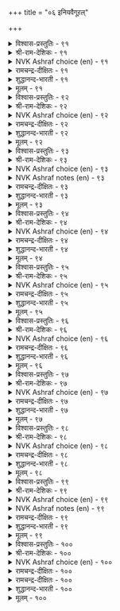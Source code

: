 +++
title = "०६ इनियवैगूऱल्"

+++


<details><summary>विश्वास-प्रस्तुतिः - ९१</summary>

इन्सॊलाल् ईरम् अळैइप् पडिऱुइलवाम्  
सॆम्बॊरुळ् कण्डार्वाय्च् चॊल्।      ९१
</details>

<details><summary>श्री-राम-देशिकः - ९१</summary>

यत् कथ्यते धर्मविद्भिः सदयं प्रेमपूर्वकम् ।  
वञ्चनारहितं तत्तु भवेन्मधुरभाषणम् ॥ ९१॥
</details>

<details><summary>NVK Ashraf choice (en) - ९१</summary>

००९१
The speech of the enlightened is sweet words
Soaked in love, free from pretence.
(J. Narayanaswamy), (N.V.K. Ashraf)
</details>

<details><summary>रामचन्द्र-दीक्षितः - ९१</summary>

91\. iṉ col-āl īram aḷaii, paṭiṟu ilaām  
cemporuḷ kaṇṭār vāyc col.

91\. Sweet are the words that fall from the lips of those who are full of guileless love and truth.  
</details>

<details><summary>शुद्धानन्द-भारती - ९१</summary>

1\. இன்சொலால் ஈரம் அளைஇப் படிறுஇலவாஞ்  
செம்பொருள் கண்டார்வாய்ச் சொல்  
The words of Seers are lovely sweet  
Merciful and free from deceit.         91  
</details>

<details><summary>मूलम् - ९१</summary>

इन्सॊलाल् ईरम् अळैइप् पडिऱुइलवाम्  
सॆम्बॊरुळ् कण्डार्वाय्च् चॊल्।      ९१
</details>

<details><summary>विश्वास-प्रस्तुतिः - ९२</summary>

अगन्अमर्न्दु ईदलिन् नण्ड्रे मुगनमर्न्दु  
इन्सॊलन् आगप् पॆऱिन्।      ९२
</details>

<details><summary>श्री-राम-देशिकः - ९२</summary>

सहर्षे च दरिद्रेभ्यः कृतात् दानादनिन्दितात् ।  
प्रसन्नवदनस्यैतत् श्रेष्ठं मधुरभाषणम् ॥ ९२॥
</details>

<details><summary>NVK Ashraf choice (en) - ९२</summary>

००९२
More pleasing than a gracious gift
Are sweet words with a smiling face.
(P.S. Sundaram)
</details>

<details><summary>रामचन्द्र-दीक्षितः - ९२</summary>

92\. akaṉ amarntu ītaliṉ naṉṟēmukaṉ amarntu  
iṉcolaṉ ākappeṟiṉ.

92\. To speak with a pleasant look is better than to give with a cheerful heart.  
</details>

<details><summary>शुद्धानन्द-भारती - ९२</summary>

2\. அகனமர்ந்து ஈதலின் நன்றே முகனமர்ந்து  
இன்சொல் னாகப் பெறின்  
Sweet words from smiling lips dispense  
More joys than heart's beneficence.         92  
</details>

<details><summary>मूलम् - ९२</summary>

अगन्अमर्न्दु ईदलिन् नण्ड्रे मुगनमर्न्दु  
इन्सॊलन् आगप् पॆऱिन्।      ९२
</details>

<details><summary>विश्वास-प्रस्तुतिः - ९३</summary>

मुगत्तान् अमर्न् दुइनिदु नोक्कि अगत्तानाम्  
इन्सॊ लिनदे अऱम्।      ९३
</details>

<details><summary>श्री-राम-देशिकः - ९३</summary>

दृष्ट्वा प्रसन्नमधुरं यद्वै हृदयपूर्वकम् ।  
उच्यते सुहितं सत्यं स धर्मः परमो मतः ॥ ९३॥
</details>

<details><summary>NVK Ashraf choice (en) - ९३</summary>

००९३
This is virtue: A welcome face, smiling look,
And sweet words from the heart.
(N.V.K. Ashraf)
</details>

<details><summary>NVK Ashraf notes (en) - ९३</summary>

९३. Compare with ७८६. “A smiling face alone makes no friendship, but the heart should also smile with the face” * - (V. Ramasamy)
</details>

<details><summary>रामचन्द्र-दीक्षितः - ९३</summary>

93\. mukattāṉ amarntu, iṉitu nōkki, akattāṉ ām  
iṉ coliṉatē aṟam.

93\. To welcome one with a pleasant look and loving words is righteousness.  
</details>

<details><summary>शुद्धानन्द-भारती - ९३</summary>

3\. முகத்தான் அமர்ந்துஇனிது நோக்கி அகத்தானாம்  
இன்சொ லினதே அறம்  
Calm face, sweet look, kind words from heart  
Such is the gracious virtue's part.         93  
</details>

<details><summary>मूलम् - ९३</summary>

मुगत्तान् अमर्न् दुइनिदु नोक्कि अगत्तानाम्  
इन्सॊ लिनदे अऱम्।      ९३
</details>

<details><summary>विश्वास-प्रस्तुतिः - ९४</summary>

तुन्बुऱूउम् तुव्वामै इल्लागुम् यार्माट्टुम्  
इन्बुऱूउम् इन्सॊ लवर्क्कु।      ९४
</details>

<details><summary>श्री-राम-देशिकः - ९४</summary>

सर्वत्र मधुरं वाक्यं प्रयुक्तं सुखवर्धकम् ।  
सर्वदा दुःखजनकं दारिद्य्रमपि नाशयेत् ॥ ९४॥
</details>

<details><summary>NVK Ashraf choice (en) - ९४</summary>

००९४
Want and sorrow shall never be theirs
Who have a pleasant word for all.
(P.S. Sundaram)
</details>

<details><summary>रामचन्द्र-दीक्षितः - ९४</summary>

94\. tuṉpuṟūum tuvvāmai illākum yārmāṭṭum  
iṉpuṟūum iṉcolavarkku.

94\. The torment of poverty does not befall those who have a good word to say to all.  
</details>

<details><summary>शुद्धानन्द-भारती - ९४</summary>

4\. துன்புறூஉம் துவ்வாமை இல்லாகும் யார்மாட்டும்  
இன்புறூஉம் இன்சொ லவர்க்கு  
Whose loving words delight each one  
The woe of want from them is gone.         94  
</details>

<details><summary>मूलम् - ९४</summary>

तुन्बुऱूउम् तुव्वामै इल्लागुम् यार्माट्टुम्  
इन्बुऱूउम् इन्सॊ लवर्क्कु।      ९४
</details>

<details><summary>विश्वास-प्रस्तुतिः - ९५</summary>

पणिवुडैयन् इन्सॊलन् आदल् ऒरुवऱ्कु  
अणियल्ल मट्रुप् पिऱ।      ९५
</details>

<details><summary>श्री-राम-देशिकः - ९५</summary>

विनयो मधुरालापः द्वयमाभरणं नृणाम् ।  
ताभ्यां द्वाभ्यां विहीनस्य किमन्यैर्भूषणैः फलम् ॥ ९५॥
</details>

<details><summary>NVK Ashraf choice (en) - ९५</summary>

००९५
Humility and pleasant speech constitute one's ornaments.
Other things do not count.
(S.M. Diaz)
</details>

<details><summary>रामचन्द्र-दीक्षितः - ९५</summary>

95\. paṇivu uṭaiyaṉ, iṉcolaṉ ātal oruvaṟku  
aṇi; alla, maṟṟup piṟa.

95\. Humility and loving words are only true ornaments. Others are not.  
</details>

<details><summary>शुद्धानन्द-भारती - ९५</summary>

5\. பணிவுடையன் இன்சொலன் ஆதல் ஒருவற்கு  
அணியல்ல மற்றுப் பிற  
To be humble and sweet words speak  
No other jewel do wise men seek.         95  
</details>

<details><summary>मूलम् - ९५</summary>

पणिवुडैयन् इन्सॊलन् आदल् ऒरुवऱ्कु  
अणियल्ल मट्रुप् पिऱ।      ९५
</details>

<details><summary>विश्वास-प्रस्तुतिः - ९६</summary>

अल्लवै तेय अऱम्बॆरुगुम् नल्लवै  
नाडि इनिय सॊलिन्।      ९६
</details>

<details><summary>श्री-राम-देशिकः - ९६</summary>

अन्येषामुपकारार्थे यो व्रूते मधुरं वचः ।  
तस्य पपानि नश्यन्ति धर्म एवाभिवर्धते ॥ ९६॥
</details>

<details><summary>NVK Ashraf choice (en) - ९६</summary>

००९६
Virtues will wax and vices wane
If one seeks the good and speaks sweet. *
(Satguru Subramuniyaswami)
</details>

<details><summary>रामचन्द्र-दीक्षितः - ९६</summary>

96\. allavai tēya aṟam perukum nallavai  
nāṭi, iṉiya coliṉ.

96\. Vice wears out and virtue grows in one who speaks kind and wholesome words.  
</details>

<details><summary>शुद्धानन्द-भारती - ९६</summary>

6\. அல்லவை தேய அறம்பெருகும் நல்லவை  
நாடி இனிய சொலின்  
His sins vanish, his virtues grow  
Whose fruitful words with sweetness flow.         96  
</details>

<details><summary>मूलम् - ९६</summary>

अल्लवै तेय अऱम्बॆरुगुम् नल्लवै  
नाडि इनिय सॊलिन्।      ९६
</details>

<details><summary>विश्वास-प्रस्तुतिः - ९७</summary>

नयन् ईण्ड्रु नण्ड्रि पयक्कुम् पयन्ईण्ड्रु  
पण्बिन् तलैप्पिरियाच् चॊल्।      ९७
</details>

<details><summary>श्री-राम-देशिकः - ९७</summary>

परोपकारजनकं माधुर्यसाहितं वचः ।  
वक्तारं सुखिनं कृत्वा पुण्यं चापि प्रयच्छति ॥ ९७॥
</details>

<details><summary>NVK Ashraf choice (en) - ९७</summary>

००९७
Helpful words yoked with courtesy
Breed justice and strengthen virtue.
(P.S. Sundaram)
</details>

<details><summary>रामचन्द्र-दीक्षितः - ९७</summary>

97\. nayaṉ īṉṟu naṉṟi payakkumpayaṉ īṉṟu  
paṇpiṉ talaippiriyāc col.

97\. Sweetly uttered words that do good to others will light up the path of virtue.  
</details>

<details><summary>शुद्धानन्द-भारती - ९७</summary>

7\. நயன்ஈன்று நன்றி பயக்கும் பயன்ஈன்று  
பண்பின் தலைப்பிரியாச் சொல்  
The fruitful courteous kindly words  
Lead to goodness and graceful deeds.         97  
</details>

<details><summary>मूलम् - ९७</summary>

नयन् ईण्ड्रु नण्ड्रि पयक्कुम् पयन्ईण्ड्रु  
पण्बिन् तलैप्पिरियाच् चॊल्।      ९७
</details>

<details><summary>विश्वास-प्रस्तुतिः - ९८</summary>

सिऱुमैयुवु नीङ्गिय इन्सॊल् मऱुमैयुम्  
इम्मैयुम् इन्बम् तरुम्।      ९८
</details>

<details><summary>श्री-राम-देशिकः - ९८</summary>

परदुःखाय या न स्युः प्रयुक्ता मधुरोक्तयः ।  
ऐहिकामुष्मिकं सौख्यं प्रयोक्तुर्वितरन्ति ताः ॥ ९८॥
</details>

<details><summary>NVK Ashraf choice (en) - ९८</summary>

००९८
Sweet words free of meanness yield joy,
Both here and hereafter.
(P.S. Sundaram)
</details>

<details><summary>रामचन्द्र-दीक्षितः - ९८</summary>

98\. ciṟumaiyuḷ nīṅkiya iṉcol, maṟumaiyum  
immaiyum, iṉpam tarum.

98\. Sweet and inoffensive words yield one happiness both here and hereafter.  
</details>

<details><summary>शुद्धानन्द-भारती - ९८</summary>

8\. சிறுமையுள் நீங்கிய இன்சொல் மறுமையும்  
இம்மையும் இன்பந் தரும்  
Kind words free from meanness delight  
This life on earth and life the next.         98  
</details>

<details><summary>मूलम् - ९८</summary>

सिऱुमैयुवु नीङ्गिय इन्सॊल् मऱुमैयुम्  
इम्मैयुम् इन्बम् तरुम्।      ९८
</details>

<details><summary>विश्वास-प्रस्तुतिः - ९९</summary>

इन्सॊल् इनिदीण्ड्रल् काण्बान् ऎवन्गॊलो  
वन्सॊल् वऴङ्गु वदु?      ९९
</details>

<details><summary>श्री-राम-देशिकः - ९९</summary>

मधुरोक्त्या महत् सौख्यं भवेदिति विदन्नपि ।  
दुःखदं कठिनं वाक्यं कुतो वा वक्ति मानवः ॥ ९९॥
</details>

<details><summary>NVK Ashraf choice (en) - ९९</summary>

००९९
How can anyone speak harsh words,
Having seen what kind words do?
(N.V.K. Ashraf)
</details>

<details><summary>NVK Ashraf notes (en) - ९९</summary>

९९. Compare with ३१८ for style. "Why does one hurt others knowing what it is to be hurt?" - (P.S. Sundaram)
</details>

<details><summary>रामचन्द्र-दीक्षितः - ९९</summary>

99\. iṉ col iṉitu īṉṟal kāṇpāṉ, evaṉkolō-  
vaṉ col vaḻaṅkuvatu?.

99\. Why should a man use harsh words, knowing the pleasure that sweet speech kindles?  
</details>

<details><summary>शुद्धानन्द-भारती - ९९</summary>

9\. இன் சொல் இனிதீன்றல் காண்பான் எவன்கொலோ  
வன்சொல் வழங்கு வது  
Who sees the sweets of sweetness here  
To use harsh words how can he dare?         99  
</details>

<details><summary>मूलम् - ९९</summary>

इन्सॊल् इनिदीण्ड्रल् काण्बान् ऎवन्गॊलो  
वन्सॊल् वऴङ्गु वदु?      ९९
</details>

<details><summary>विश्वास-प्रस्तुतिः - १००</summary>

इनिय उळवाग इन्नाद कूऱल्  
कनिइरुप्पक् काय्गवर्न् दट्रु।      १००
</details>

<details><summary>श्री-राम-देशिकः - १००</summary>

कथनं कठिनोक्तीनां मधुरे वचसि स्थिते ।  
मधुरं फलमुत्सृज्य कषायस्याशनं भवेत् ॥ १००॥
</details>

<details><summary>NVK Ashraf choice (en) - १००</summary>

०१००
To use harsh words, when sweet ones are at hand,
Is to prefer raw fruit to ripe.
(P.S. Sundaram)
</details>

<details><summary>रामचन्द्र-दीक्षितः - १००</summary>

100\. iṉiya uḷavāka iṉṉāta kūṟal-  
kaṉi iruppa, kāy kavarntaṟṟu.

100\. Indulging in offensive words and avoiding sweet ones is like prefering the raw to a ripe fruit.
</details>

<details><summary>रामचन्द्र-दीक्षितः - १००</summary>

100\. iṉiya uḷavāka iṉṉāta kūṟal-  
kaṉi iruppa, kāy kavarntaṟṟu.

100\. Indulging in offensive words and avoiding sweet ones is like prefering the raw to a ripe fruit.

</details>

<details><summary>शुद्धानन्द-भारती - १००</summary>

10\. இனிய உளவாக இன்னாத கூறல்  
கனியிருப்பக் காய்கவர்ந் தற்று  
Leaving ripe fruits the raw he eats  
Who speaks harsh words when sweet word suits.         100  
</details>

<details><summary>मूलम् - १००</summary>

इनिय उळवाग इन्नाद कूऱल्  
कनिइरुप्पक् काय्गवर्न् दट्रु।      १००
</details>
